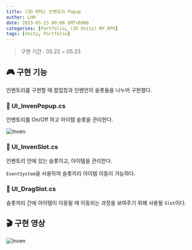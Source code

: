 ```yaml
---
title: (3D RPG) 인벤토리 Popup
author: LHH
date: 2023-05-23 00:00 GMT+0900
categories: [Portfolio, (3D Unity) MY_RPG]
tags: [Unity, Portfolio]
---
```


> 구현 기간 : 05.22 ~ 05.23

## 🎮 구현 기능
인벤토리를 구현할 때 팝업창과 인벤안의 슬롯들을 나누어 구현했다.

### 📝 UI_InvenPopup.cs
인벤토리를 On/Off 하고 아이템 슬롯을 관리한다.

![Inven](https://github.com/LHuHyeon/LHuHyeon.github.io/assets/110723307/eaa59566-cc19-4907-a455-363f3c2c36e8)

### 📝 UI_InvenSlot.cs
인벤토리 안에 있는 슬롯이고, 아이템을 관리한다.

`EventSystem`을 사용하여 슬롯끼리 아이템 이동이 가능하다.

### 📝 UI_DragSlot.cs
슬롯끼리 간에 아이템이 이동될 때 이동되는 과정을 보여주기 위해 사용될 `Slot`이다.

## 🎬 구현 영상
![Inven](https://github.com/LHuHyeon/LHuHyeon.github.io/assets/110723307/3216fc04-29a4-484a-9dc7-9a9aa1a30794)
